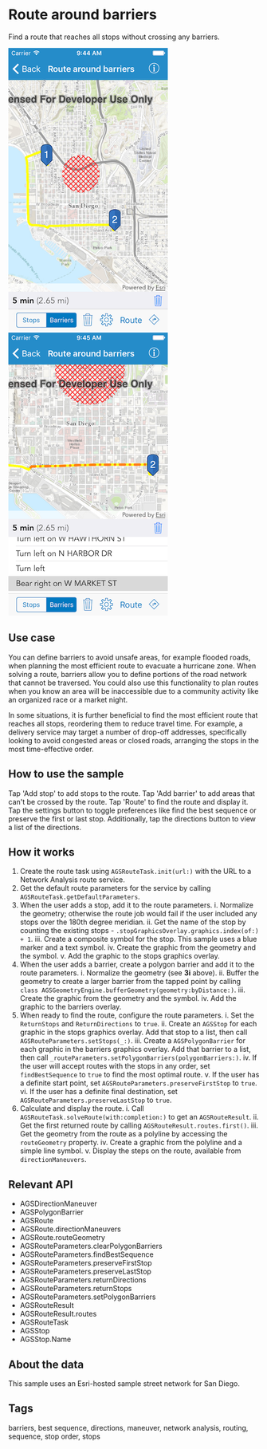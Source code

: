 # Route around barriers

Find a route that reaches all stops without crossing any barriers.

![Route around barriers](route-around-barriers-1.png)
![Directions for route around barriers](route-around-barriers-2.png)

## Use case

You can define barriers to avoid unsafe areas, for example flooded roads, when planning the most efficient route to evacuate a hurricane zone. When solving a route, barriers allow you to define portions of the road network that cannot be traversed. You could also use this functionality to plan routes when you know an area will be inaccessible due to a community activity like an organized race or a market night.

In some situations, it is further beneficial to find the most efficient route that reaches all stops, reordering them to reduce travel time. For example, a delivery service may target a number of drop-off addresses, specifically looking to avoid congested areas or closed roads, arranging the stops in the most time-effective order.

## How to use the sample

Tap 'Add stop' to add stops to the route. Tap 'Add barrier' to add areas that can't be crossed by the route. Tap 'Route' to find the route and display it. Tap the settings button to toggle preferences like find the best sequence or preserve the first or last stop. Additionally, tap the directions button to view a list of the directions. 

## How it works

1. Create the route task using `AGSRouteTask.init(url:)` with the URL to a Network Analysis route service.
2. Get the default route parameters for the service by calling `AGSRouteTask.getDefaultParameters`.
3. When the user adds a stop, add it to the route parameters.
    i. Normalize the geometry; otherwise the route job would fail if the user included any stops over the 180th degree meridian.
    ii. Get the name of the stop by counting the existing stops - `.stopGraphicsOverlay.graphics.index(of:) + 1`.
    iii. Create a composite symbol for the stop. This sample uses a blue marker and a text symbol.
    iv. Create the graphic from the geometry and the symbol.
    v. Add the graphic to the stops graphics overlay.
4. When the user adds a barrier, create a polygon barrier and add it to the route parameters.
    i. Normalize the geometry (see **3i** above).
    ii. Buffer the geometry to create a larger barrier from the tapped point by calling `class AGSGeometryEngine.bufferGeometry(geometry:byDistance:)`.
    iii. Create the graphic from the geometry and the symbol.
    iv. Add the graphic to the barriers overlay.
5. When ready to find the route, configure the route parameters.
    i. Set the `ReturnStops` and `ReturnDirections` to `true`.
    ii. Create an `AGSStop` for each graphic in the stops graphics overlay. Add that stop to a list, then call `AGSRouteParameters.setStops(_:)`.
    iii. Create a `AGSPolygonBarrier` for each graphic in the barriers graphics overlay. Add that barrier to a list, then call `_routeParameters.setPolygonBarriers(polygonBarriers:)`.
    iv. If the user will accept routes with the stops in any order, set `findBestSequence` to `true` to find the most optimal route.
    v. If the user has a definite start point, set `AGSRouteParameters.preserveFirstStop` to `true`.
    vi. If the user has a definite final destination, set `AGSRouteParameters.preserveLastStop` to `true`.
6. Calculate and display the route.
    i. Call `AGSRouteTask.solveRoute(with:completion:)` to get an `AGSRouteResult`.
    ii. Get the first returned route by calling `AGSRouteResult.routes.first()`.
    iii. Get the geometry from the route as a polyline by accessing the `routeGeometry` property.
    iv. Create a graphic from the polyline and a simple line symbol.
    v. Display the steps on the route, available from `directionManeuvers`.

## Relevant API

* AGSDirectionManeuver
* AGSPolygonBarrier
* AGSRoute
* AGSRoute.directionManeuvers
* AGSRoute.routeGeometry
* AGSRouteParameters.clearPolygonBarriers
* AGSRouteParameters.findBestSequence
* AGSRouteParameters.preserveFirstStop
* AGSRouteParameters.preserveLastStop
* AGSRouteParameters.returnDirections
* AGSRouteParameters.returnStops
* AGSRouteParameters.setPolygonBarriers
* AGSRouteResult
* AGSRouteResult.routes
* AGSRouteTask
* AGSStop
* AGSStop.Name

## About the data

This sample uses an Esri-hosted sample street network for San Diego.

## Tags

barriers, best sequence, directions, maneuver, network analysis, routing, sequence, stop order, stops
